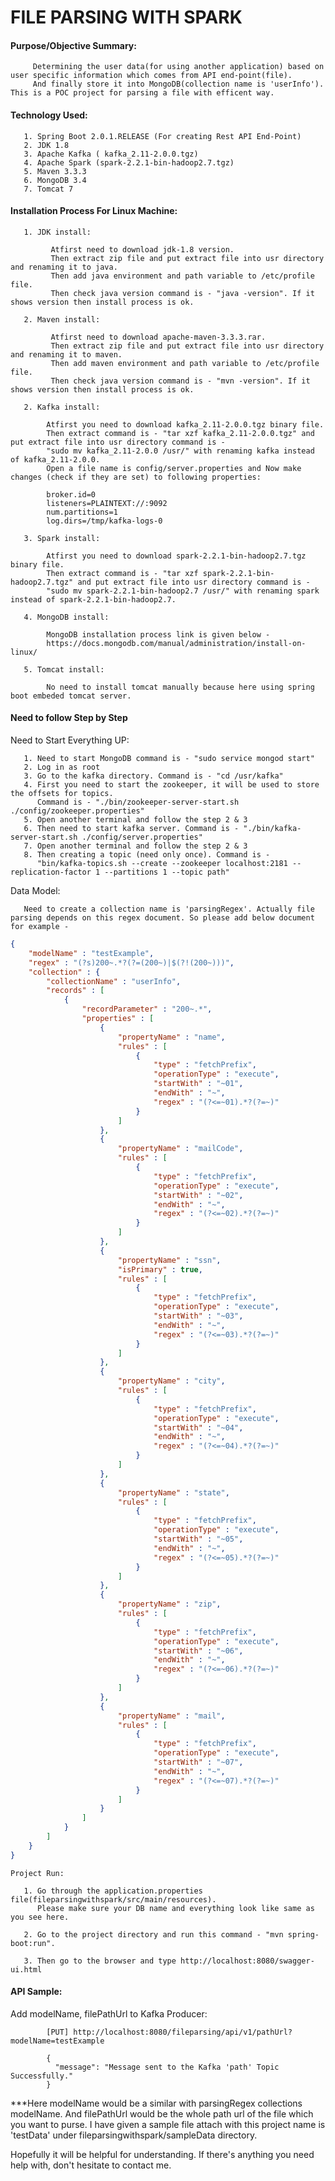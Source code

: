 # FILE PARSING WITH SPARK
#### Purpose/Objective Summary: 
         Determining the user data(for using another application) based on user specific information which comes from API end-point(file). 
         And finally store it into MongoDB(collection name is 'userInfo'). This is a POC project for parsing a file with efficent way.

#### Technology Used:
         
       1. Spring Boot 2.0.1.RELEASE (For creating Rest API End-Point)
       2. JDK 1.8
       3. Apache Kafka ( kafka_2.11-2.0.0.tgz)
       4. Apache Spark (spark-2.2.1-bin-hadoop2.7.tgz)
       5. Maven 3.3.3
       6. MongoDB 3.4
       7. Tomcat 7

#### Installation Process For Linux Machine:

       1. JDK install:
             
             Atfirst need to download jdk-1.8 version.
             Then extract zip file and put extract file into usr directory and renaming it to java.
             Then add java environment and path variable to /etc/profile file.
             Then check java version command is - "java -version". If it shows version then install process is ok.

       2. Maven install:

             Atfirst need to download apache-maven-3.3.3.rar.
             Then extract zip file and put extract file into usr directory and renaming it to maven.
             Then add maven environment and path variable to /etc/profile file.
             Then check java version command is - "mvn -version". If it shows version then install process is ok.

       2. Kafka install:

            Atfirst you need to download kafka_2.11-2.0.0.tgz binary file.
            Then extract command is - "tar xzf kafka_2.11-2.0.0.tgz" and put extract file into usr directory command is - 
            "sudo mv kafka_2.11-2.0.0 /usr/" with renaming kafka instead of kafka_2.11-2.0.0.
            Open a file name is config/server.properties and Now make changes (check if they are set) to following properties:

            broker.id=0
            listeners=PLAINTEXT://:9092
            num.partitions=1
            log.dirs=/tmp/kafka-logs-0

       3. Spark install:
         
            Atfirst you need to download spark-2.2.1-bin-hadoop2.7.tgz binary file.
            Then extract command is - "tar xzf spark-2.2.1-bin-hadoop2.7.tgz" and put extract file into usr directory command is - 
            "sudo mv spark-2.2.1-bin-hadoop2.7 /usr/" with renaming spark instead of spark-2.2.1-bin-hadoop2.7.

       4. MongoDB install:

            MongoDB installation process link is given below -
            https://docs.mongodb.com/manual/administration/install-on-linux/

       5. Tomcat install: 
            
            No need to install tomcat manually because here using spring boot embeded tomcat server.

#### Need to follow Step by Step

   Need to Start Everything UP:
   
       1. Need to start MongoDB command is - "sudo service mongod start"
       2. Log in as root
       3. Go to the kafka directory. Command is - "cd /usr/kafka"
       4. First you need to start the zookeeper, it will be used to store the offsets for topics. 
          Command is - "./bin/zookeeper-server-start.sh ./config/zookeeper.properties"
       5. Open another terminal and follow the step 2 & 3
       6. Then need to start kafka server. Command is - "./bin/kafka-server-start.sh ./config/server.properties"
       7. Open another terminal and follow the step 2 & 3
       8. Then creating a topic (need only once). Command is - 
          "bin/kafka-topics.sh --create --zookeeper localhost:2181 --replication-factor 1 --partitions 1 --topic path"


   Data Model:

       Need to create a collection name is 'parsingRegex'. Actually file parsing depends on this regex document. So please add below document for example - 

```json
{ 
    "modelName" : "testExample", 
    "regex" : "(?s)200~.*?(?=(200~)|$(?!(200~)))", 
    "collection" : {
        "collectionName" : "userInfo", 
        "records" : [
            {
                "recordParameter" : "200~.*", 
                "properties" : [
                    {
                        "propertyName" : "name", 
                        "rules" : [
                            {
                                "type" : "fetchPrefix", 
                                "operationType" : "execute", 
                                "startWith" : "~01", 
                                "endWith" : "~", 
                                "regex" : "(?<=~01).*?(?=~)"
                            }
                        ]
                    }, 
                    {
                        "propertyName" : "mailCode", 
                        "rules" : [
                            {
                                "type" : "fetchPrefix", 
                                "operationType" : "execute", 
                                "startWith" : "~02", 
                                "endWith" : "~", 
                                "regex" : "(?<=~02).*?(?=~)"
                            }
                        ]
                    }, 
                    {
                        "propertyName" : "ssn", 
                        "isPrimary" : true, 
                        "rules" : [
                            {
                                "type" : "fetchPrefix", 
                                "operationType" : "execute", 
                                "startWith" : "~03", 
                                "endWith" : "~", 
                                "regex" : "(?<=~03).*?(?=~)"
                            }
                        ]
                    }, 
                    {
                        "propertyName" : "city", 
                        "rules" : [
                            {
                                "type" : "fetchPrefix", 
                                "operationType" : "execute", 
                                "startWith" : "~04", 
                                "endWith" : "~", 
                                "regex" : "(?<=~04).*?(?=~)"
                            }
                        ]
                    }, 
                    {
                        "propertyName" : "state", 
                        "rules" : [
                            {
                                "type" : "fetchPrefix", 
                                "operationType" : "execute", 
                                "startWith" : "~05", 
                                "endWith" : "~", 
                                "regex" : "(?<=~05).*?(?=~)"
                            }
                        ]
                    }, 
                    {
                        "propertyName" : "zip", 
                        "rules" : [
                            {
                                "type" : "fetchPrefix", 
                                "operationType" : "execute", 
                                "startWith" : "~06", 
                                "endWith" : "~", 
                                "regex" : "(?<=~06).*?(?=~)"
                            }
                        ]
                    }, 
                    {
                        "propertyName" : "mail", 
                        "rules" : [
                            {
                                "type" : "fetchPrefix", 
                                "operationType" : "execute", 
                                "startWith" : "~07", 
                                "endWith" : "~", 
                                "regex" : "(?<=~07).*?(?=~)"
                            }
                        ]
                    }
                ]
            }
        ]
    }
}
```


    Project Run:

       1. Go through the application.properties file(fileparsingwithspark/src/main/resources). 
          Please make sure your DB name and everything look like same as you see here.

       2. Go to the project directory and run this command - "mvn spring-boot:run".

       3. Then go to the browser and type http://localhost:8080/swagger-ui.html

#### API Sample:

   Add modelName, filePathUrl to Kafka Producer:

            [PUT] http://localhost:8080/fileparsing/api/v1/pathUrl?modelName=testExample

            {
              "message": "Message sent to the Kafka 'path' Topic Successfully." 
            }

   ***Here modelName would be a similar with parsingRegex collections modelName. 
   And filePathUrl would be the whole path url of the file which you want to purse. 
   I have given a sample file attach with this project name is 'testData' under fileparsingwithspark/sampleData directory.

Hopefully it will be helpful for understanding. If there's anything you need help with, don't hesitate to contact me. 

  